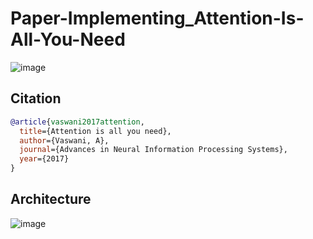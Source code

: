 # Paper-Implementing_Attention-Is-All-You-Need
![image](https://github.com/user-attachments/assets/d2f86e9a-67d8-4504-b2a8-d999ee964674)

## Citation

```bibtex
@article{vaswani2017attention,
  title={Attention is all you need},
  author={Vaswani, A},
  journal={Advances in Neural Information Processing Systems},
  year={2017}
}
```

## Architecture
![image](https://github.com/user-attachments/assets/98712fed-8ae3-43de-95e6-acf5a8a1f1f7)
